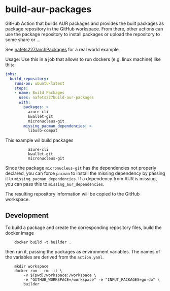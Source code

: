 # build-aur-packages

GitHub Action that builds AUR packages and provides the built packages as
package repository in the GitHub workspace.
From there, other actions can use the package repository to install packages
or upload the repository to some share or ...

See [nafets227/archPackages](https://github.com/nafets227/archPackages) for a
real world example

Usage:
Use this in a job that allows to run dockers (e.g. linux machine) like this:

```yaml
jobs:
  build_repository:
    runs-on: ubuntu-latest
    steps:
    - name: Build Packages
      uses: nafets227build-aur-packages
      with:
        packages: >
          azure-cli
          kwallet-git
          micronucleus-git
        missing_pacman_dependencies: >
          libusb-compat
```

This example wil build packages

```text
          azure-cli
          kwallet-git
          micronucleus-git
```

Since the package `micronucleus-git` has the dependencies not properly
declared, you can force `pacman` to install the missing dependency by passing
it to `missing_pacman_dependencies`.
If a dependency from AUR is missing, you can pass this to
`missing_aur_dependencies`.

The resulting repository information will be copied to the GitHub workspace.

## Development

To build a package and create the corresponding repository files, build the docker image

```shell
    docker build -t builder .
````

then run it, passing the packages as environment variables.
The names of the variables are derived from the `action.yaml`.

```shell
    mkdir workspace
    docker run --rm -it \
        -v $(pwd)/workspace:/workspace \
        -e "GITHUB_WORKSPACE=/workspace" -e "INPUT_PACKAGES=go-do" \
        builder
```
